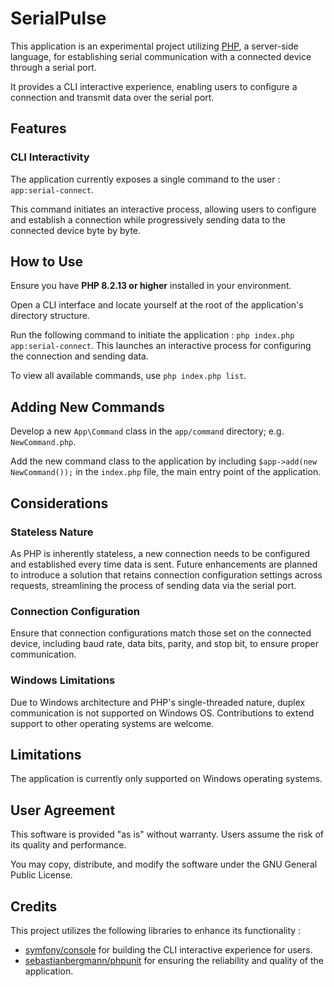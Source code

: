 # SerialPulse

This application is an experimental project utilizing [PHP](https://github.com/php/php-src), a server-side language, for establishing serial communication with a connected device through a serial port.

It provides a CLI interactive experience, enabling users to configure a connection and transmit data over the serial port.

## Features

### CLI Interactivity

The application currently exposes a single command to the user : `app:serial-connect`.

This command initiates an interactive process, allowing users to configure and establish a connection while progressively sending data to the connected device byte by byte.

## How to Use

Ensure you have **PHP 8.2.13 or higher** installed in your environment.

Open a CLI interface and locate yourself at the root of the application's directory structure.

Run the following command to initiate the application : `php index.php app:serial-connect`. This launches an interactive process for configuring the connection and sending data.

To view all available commands, use `php index.php list`.

## Adding New Commands

Develop a new `App\Command` class in the `app/command` directory; e.g. `NewCommand.php`.

Add the new command class to the application by including `$app->add(new NewCommand());` in the `index.php` file, the main entry point of the application.

## Considerations

### Stateless Nature

As PHP is inherently stateless, a new connection needs to be configured and established every time data is sent. Future enhancements are planned to introduce a solution that retains connection configuration settings across requests, streamlining the process of sending data via the serial port.

### Connection Configuration

Ensure that connection configurations match those set on the connected device, including baud rate, data bits, parity, and stop bit, to ensure proper communication.

### Windows Limitations

Due to Windows architecture and PHP's single-threaded nature, duplex communication is not supported on Windows OS. Contributions to extend support to other operating systems are welcome.

## Limitations

The application is currently only supported on Windows operating systems.

## User Agreement

This software is provided "as is" without warranty. Users assume the risk of its quality and performance.

You may copy, distribute, and modify the software under the GNU General Public License.

## Credits

This project utilizes the following libraries to enhance its functionality :

+ [symfony/console](https://github.com/symfony/console) for building the CLI interactive experience for users.
+ [sebastianbergmann/phpunit](https://github.com/sebastianbergmann/phpunit) for ensuring the reliability and quality of the application.
